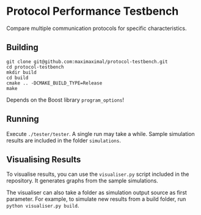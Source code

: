 Protocol Performance Testbench
==============================

Compare multiple communication protocols for
specific characteristics. 

Building
--------

    git clone git@github.com:maximaximal/protocol-testbench.git
	cd protocol-testbench
	mkdir build
	cd build
	cmake .. -DCMAKE_BUILD_TYPE=Release
	make

Depends on the Boost library `program_options`!

Running
-------

Execute `./tester/tester`. A single run may take a while. Sample
simulation results are included in the folder `simulations`. 

Visualising Results
-------------------

To visualise results, you can use the `visualiser.py` script included
in the repository. It generates graphs from the sample simulations.

The visualiser can also take a folder as simulation output source as 
first parameter. For example, to simulate new results from a build
folder, run `python visualiser.py build`.
